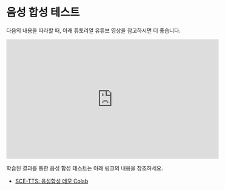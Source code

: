 # 음성 합성 테스트

다음의 내용을 따라할 때, 아래 튜토리얼 유튜브 영상을 참고하시면 더 좋습니다.

<div class="video-container">
    <iframe width="560" height="315" src="https://www.youtube.com/embed/8drznWgqwfc" frameborder="0" allow="accelerometer; autoplay; encrypted-media; gyroscope; picture-in-picture" allowfullscreen></iframe>
</div>

학습된 결과를 통한 음성 합성 테스트는 아래 링크의 내용을 참조하세요.

- [SCE-TTS: 음성합성 데모 Colab](https://colab.research.google.com/drive/1fLuExR42nz6R5uGdSi7eW-uz2_EVXysF?usp=sharing)